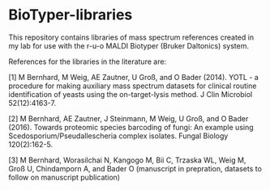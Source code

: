 # BioTyper-libraries

This repository contains libraries of mass spectrum references created in my lab for use with the r-u-o MALDI Biotyper (Bruker Daltonics) system.

References for the libraries in the literature are:

[1] M Bernhard, M Weig, AE Zautner, U Groß, and O Bader (2014). YOTL - a procedure for making auxiliary mass spectrum datasets for clinical routine identification of yeasts using the on-target-lysis method. J Clin Microbiol 52(12):4163-7.

[2] M Bernhard, AE Zautner, J Steinmann, M Weig, U Groß, and O Bader (2016). Towards proteomic species barcoding of fungi: An example using Scedosporium/Pseudallescheria complex isolates. Fungal Biology 120(2):162-5.

[3] M Bernhard, Worasilchai N, Kangogo M, Bii C, Trzaska WL, Weig M, Groß U, Chindamporn A, and Bader O (manuscript in prepration, datasets to follow on manuscript publication)

